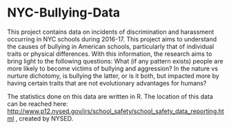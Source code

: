 # NYC-Bullying-Data

This project contains data on incidents of discrimination and harassment occurring in NYC schools during 2016-17. This project aims to understand the causes of bullying in American schools, particularly that of individual traits or physical differences. With this information, the research aims to bring light to the following questions: What (if any pattern exists) people are more likely to become victims of bullying and aggression? In the nature vs nurture dichotomy, is bullying the latter, or is it both, but impacted more by having certain traits that are not evolutionary advantages for humans?

The statistics done on this data are written in R. The location of this data can be reached here: http://www.p12.nysed.gov/irs/school_safety/school_safety_data_reporting.html , created by NYSED.
